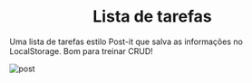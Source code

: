 <h1 align="center"> Lista de tarefas </h1>

Uma lista de tarefas estilo Post-it que salva as informações no LocalStorage. Bom para treinar CRUD!



![post](https://user-images.githubusercontent.com/85807972/207964928-c25ef61d-a4ef-4cf4-80c6-f6d05fa6b97f.gif)
